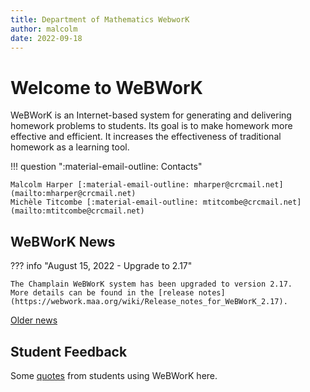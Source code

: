 ```yaml
---
title: Department of Mathematics WebworK
author: malcolm
date: 2022-09-18
---
```

 
# Welcome to WeBWorK

WeBWorK is an Internet-based system for generating and delivering homework problems to students.
Its goal is to make homework more effective and efficient.
It increases the effectiveness of traditional homework as a learning tool.



!!! question ":material-email-outline: Contacts"

    Malcolm Harper [:material-email-outline: mharper@crcmail.net](mailto:mharper@crcmail.net)  
    Michèle Titcombe [:material-email-outline: mtitcombe@crcmail.net](mailto:mtitcombe@crcmail.net)

## WeBWorK News

??? info "August 15, 2022 - Upgrade to 2.17"

    The Champlain WeBWorK system has been upgraded to version 2.17.
    More details can be found in the [release notes](https://webwork.maa.org/wiki/Release_notes_for_WeBWorK_2.17).
    
[Older news](news.md)

## Student Feedback

Some [quotes](quotes.md) from students using WeBWorK here.
    
